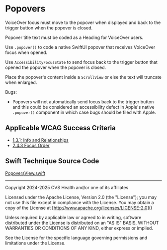 # Popovers

VoiceOver focus must move to the popover when displayed and back to the trigger button when the popover is closed. 

Popover title text must be coded as a Heading for VoiceOver users. 

Use `.popover()` to code a native SwiftUI popover that receives VoiceOver focus when opened. 

Use `AccessibilityFocusState` to send focus back to the trigger button that opened the popover when the popover is closed.

Place the popover's content inside a `ScrollView` or else the text will truncate when enlarged.      

Bugs:

- Popovers will not automatically send focus back to the trigger button and this could be considered an accessibility defect in Apple's native `.popover()` component in which case bugs should be filed with Apple.
    
## Applicable WCAG Success Criteria
- [1.3.1: Info and Relationships](https://www.w3.org/WAI/WCAG22/Understanding/info-and-relationships.html)
- [2.4.3 Focus Order](https://www.w3.org/WAI/WCAG22/Understanding/focus-order)

## Swift Technique Source Code
[PopoversView.swift](../iOSswiftUIa11yTechniques/PopoversView.swift)

----

Copyright 2024-2025 CVS Health and/or one of its affiliates

Licensed under the Apache License, Version 2.0 (the "License");
you may not use this file except in compliance with the License.
You may obtain a copy of the License at
[http://www.apache.org/licenses/LICENSE-2.0]()

Unless required by applicable law or agreed to in writing, software
distributed under the License is distributed on an "AS IS" BASIS,
WITHOUT WARRANTIES OR CONDITIONS OF ANY KIND, either express or implied.

See the License for the specific language governing permissions and
limitations under the License.

